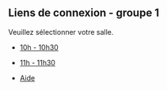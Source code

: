 ## Liens de connexion - groupe 1

Veuillez sélectionner votre salle.

- <a id="one" class="button" href='https://fr.lmgtfy.app/?q=green&iie=0' target='_blank'>10h - 10h30</a>
- <a id="two" class="button" href='https://fr.lmgtfy.app/?q=blue&iie=0' target='_blank'>11h - 11h30</a>

- <a class="button" href='' target='_blank'>Aide</a>

<script>
    var d = new Date();
var currHour = d.getHours();
if (currHour >= 9 && currHour <= 12) {
    document.getElementById("one").style.fontSize = "16";
} else if (currHour > 12 && currHour < 20) {
    document.getElementById("two").style.fontSize = "16";
}
</script>